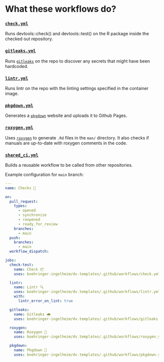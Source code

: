 # What these workflows do?

### [`check.yml`](https://github.com/boehringer-ingelheim/dv.templates/blob/main/.github/workflows/check.yml)

Runs devtools::check() and devtools::test() on the R package inside the checked out repository.

### [`gitleaks.yml`](https://github.com/boehringer-ingelheim/dv.templates/blob/main/.github/workflows/gitleaks.yml)

Runs [`gitleaks`](https://github.com/zricethezav/gitleaks) on the repo to discover any secrets that might have been hardcoded.

### [`lintr.yml`](https://github.com/boehringer-ingelheim/dv.templates/blob/main/.github/workflows/lintr.yml)

Runs lintr on the repo with the linting settings specified in the container image.

### [`pkgdown.yml`](https://github.com/boehringer-ingelheim/dv.templates/blob/main/.github/workflows/pkgdown.yml)

Generates a [`pkgdown`](https://pkgdown.r-lib.org/) website and uploads it to Github Pages.

### [`roxygen.yml`](https://github.com/boehringer-ingelheim/dv.templates/blob/main/.github/workflows/roxygen.yml)

Uses [`roxygen`](https://roxygen2.r-lib.org/) to generate `.Rd` files in the
`man/` directory. It also checks if manuals are up-to-date with roxygen comments in the code.

### [`shared_ci.yml`](https://github.com/boehringer-ingelheim/dv.templates/blob/main/.github/workflows/shared_ci.yml)

Builds a reusable workflow to be called from other repositories.

Example configuration for `main` branch:

```yaml
---
name: Checks 🧩

on:
  pull_request:
    types:
      - opened
      - synchronize
      - reopened
      - ready_for_review
    branches:
      - main
  push:
    branches:
      - main
  workflow_dispatch:

jobs:
  check-test:
    name: Check 📦
    uses: boehringer-ingelheim/dv.templates/.github/workflows/check.yml@local

  lintr:
    name: Lintr 🔍
    uses: boehringer-ingelheim/dv.templates/.github/workflows/lintr.yml@local
    with:
      lintr_error_on_lint: true

  gitleaks:
    name: Gitleaks 🌧️
    uses: boehringer-ingelheim/dv.templates/.github/workflows/gitleaks.yml@local

  roxygen:
    name: Roxygen 📄
    uses: boehringer-ingelheim/dv.templates/.github/workflows/roxygen.yml@local

  pkgdown:
    name: Pkgdown 📖
    uses: boehringer-ingelheim/dv.templates/.github/workflows/pkgdown.yml@local

```

